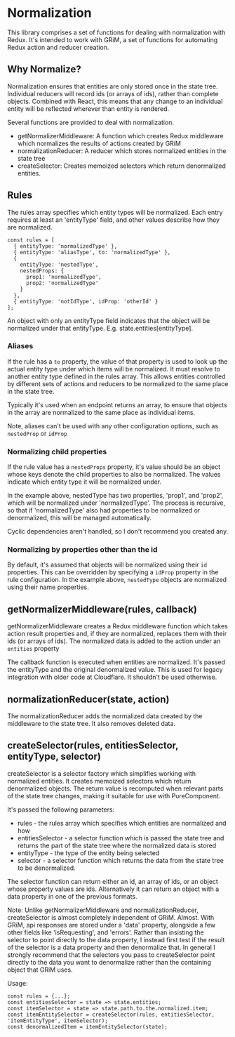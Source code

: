 # Normalization

This library comprises a set of functions for dealing with normalization with
Redux. It's intended to work with GRiM, a set of functions for automating Redux
action and reducer creation.

## Why Normalize?

Normalization ensures that entities are only stored once in the state tree.
Individual reducers will record ids (or arrays of ids), rather than complete
objects. Combined with React, this means that any change to an individual entity
will be reflected wherever than entity is rendered.

Several functions are provided to deal with normalization.

* getNormalizerMiddleware: A function which creates Redux middleware which
normalizes the results of actions created by GRiM
* normalizationReducer: A reducer which stores normalized entities in the state
tree
* createSelector: Creates memoized selectors which return denormalized entities.

## Rules

The rules array specifies which entity types will be normalized. Each entry
requires at least an 'entityType' field, and other values describe how they are
normalized.

```
const rules = [
  { entityType: 'normalizedType' },
  { entityType: 'aliasType', to: 'normalizedType' },
  { 
    entityType: 'nestedType',
    nestedProps: {
      prop1: 'normalizedType',
      prop2: 'normalizedType'
    }
  },
  { entityType: 'notIdType', idProp: 'otherId' }
];
```
 
An object with only an entityType field indicates that the object will be
normalized under that entityType. E.g. state.entities[entityType]. 

### Aliases

If the rule has a `to` property, the value of that property is used to look up
the actual entity type under which items will be normalized. It must resolve to
another entity type defined in the rules array. This allows entities controlled
by different sets of actions and reducers to be normalized to the same place in
the state tree. 

Typically it's used when an endpoint returns an array, to ensure that objects in
the array are normalized to the same place as individual items.

Note, aliases can't be used with any other configuration options, such as
`nestedProp` or `idProp`

### Normalizing child properties

If the rule value has a `nestedProps` property, it's value should be an object
whose keys denote the child properties to also be normalized. The values
indicate which entity type it will be normalized under.

In the example above, nestedType has two properties, 'prop1', and 'prop2', which
will be normalized under 'normalizedType'. The process is recursive, so that if
'normalizedType' also had properties to be normalized or denormalized, this will
be managed automatically.

Cyclic dependencies aren't handled, so I don't recommend you created any.
 
### Normalizing by properties other than the id

By default, it's assumed that objects will be normalized using their `id`
properties. This can be overridden by specifying a `idProp` property in the rule
configuration. In the example above, `nestedType` objects are normalized using
their name properties. 
 
## getNormalizerMiddleware(rules, callback)
 
getNormalizerMiddleware creates a Redux middleware function which takes action
result properties and, if they are normalized, replaces them with their ids (or
arrays of ids). The normalized data is added to the action under an `entities`
property

The callback function is executed when entities are normalized. It's passed the
entityType and the original denormalized value. This is used for legacy
integration with older code at Cloudflare. It shouldn't be used otherwise. 
 
## normalizationReducer(state, action)

The normalizationReducer adds the normalized data created by the middleware to
the state tree. It also removes deleted data. 
 
## createSelector(rules, entitiesSelector, entityType, selector)
 
createSelector is a selector factory which simplifies working with normalized
entities. It creates memoized selectors which return denormalized objects. The
return value is recomputed when relevant parts of the state tree changes, making
it suitable for use with PureComponent. 

It's passed the following parameters:

* rules - the rules array which specifies which entities are normalized and how
* entitiesSelector - a selector function which is passed the state tree and
returns the part of the state tree where the normalized data is stored
* entityType - the type of the entity being selected
* selector - a selector function which returns the data from the state tree to
be denormalized.

The selector function can return either an id, an array of ids, or an object
whose property values are ids. Alternatively it can return an object with a data
property in one of the previous formats.

Note: Unlike getNormalizerMiddleware and normalizationReducer, createSelector is
almost completely independent of GRiM. Almost. With GRiM, api responses are
stored under a 'data' property, alongside a few other fields like
'isRequesting', and 'errors'. Rather than insisting the selector to point
directly to the data property, I instead first test if the result of the
selector is a data property and then denormalize that. In general I strongly
recommend that the selectors you pass to createSelector point directly to the
data you want to denormalize rather than the containing object that GRiM uses.

Usage:
```    
const rules = {...};
const entitiesSelector = state => state.entities;
const itemSelector = state => state.path.to.the.normalized.item;
const itemEntitySelector = createSelector(rules, entitiesSelector, 'itemEntityType', itemSelector);
const denormalizedItem = itemEntitySelector(state);
```